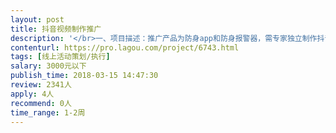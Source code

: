 ```yaml
---                
layout: post       
title: 抖音视频制作推广           
description: '</br>一、项目描述：推广产品为防身app和防身报警器，需专家独立制作抖音短视频并使用个人账号推广</br>二、主要功能：一键报警、虚拟语音、专业求助等等</br>三、可参考链接：</br>https://www.douyin.com/share/video/6527127920249408781/?region=CN&mid=6527127930005850894&titleType=title&timestamp=1520914775&utm_source=weixin&utm_campaign=client_share&utm_medium=android&share_app_name=aweme&share_iid=27570599309</br>四、人员要求：</br>这是一项门槛非常低的任务，但我们需要这个事情高频的发生，你可以是个人也可以组团一起做，按任务量付费。如果你是个自带抖音流量的小咖最好，我们有灵活的合作方式。</br>'     
contenturl: https://pro.lagou.com/project/6743.html      
tags: [线上活动策划/执行]            
salary: 3000元以下          
publish_time: 2018-03-15 14:47:30         
review: 2341人                   
apply: 4人                   
recommend: 0人                   
time_range: 1-2周              
---                 
```

